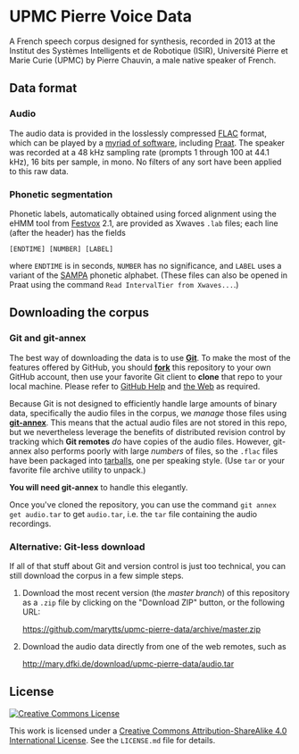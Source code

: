 # UPMC Pierre Voice Data

A French speech corpus designed for synthesis, recorded in 2013 at the Institut des Systèmes Intelligents et de Robotique (ISIR), Université Pierre et Marie Curie (UPMC) by Pierre Chauvin, a male native speaker of French.

## Data format

### Audio

The audio data is provided in the losslessly compressed [FLAC](https://xiph.org/flac/) format, which can be played by a [myriad of software](https://xiph.org/flac/links.html#software), including [Praat](http://praat.org/).
The speaker was recorded at a 48 kHz sampling rate (prompts 1 through 100 at 44.1 kHz), 16 bits per sample, in mono.
No filters of any sort have been applied to this raw data.

### Phonetic segmentation

Phonetic labels, automatically obtained using forced alignment using the eHMM tool from [Festvox](http://festvox.org/) 2.1, are provided as Xwaves `.lab` files;
each line (after the header) has the fields

    [ENDTIME] [NUMBER] [LABEL]

where `ENDTIME` is in seconds, `NUMBER` has no significance, and `LABEL` uses a variant of the [SAMPA](http://www.phon.ucl.ac.uk/home/sampa/) phonetic alphabet.
(These files can also be opened in Praat using the command `Read IntervalTier from Xwaves...`.)

## Downloading the corpus

### Git and git-annex

The best way of downloading the data is to use [**Git**](http://git-scm.com/).
To make the most of the features offered by GitHub, you should [**fork**](https://github.com/marytts/upmc-pierre-data/fork) this repository to your own GitHub account, then use your favorite Git client to **clone** that repo to your local machine.
Please refer to [GitHub Help](https://help.github.com/) and [the Web](http://google.com/) as required.

Because Git is not designed to efficiently handle large amounts of binary data, specifically the audio files in the corpus, we *manage* those files using [**git-annex**](http://git-annex.branchable.com/).
This means that the actual audio files are not stored in this repo, but we nevertheless leverage the benefits of distributed revision control by tracking which **Git remotes** *do* have copies of the audio files.
However, git-annex also performs poorly with large *numbers* of files, so the `.flac` files have been packaged into [tarballs](http://en.wikipedia.org/wiki/Tar_%28computing%29), one per speaking style.
(Use `tar` or your favorite file archive utility to unpack.)

**You will need git-annex** to handle this elegantly.

Once you've cloned the repository, you can use the command `git annex get audio.tar` to get `audio.tar`, i.e. the `tar` file containing the audio recordings.

### Alternative: Git-less download

If all of that stuff about Git and version control is just too technical, you can still download the corpus in a few simple steps.

1. Download the most recent version (the *master branch*) of this repository as a `.zip` file by clicking on the "Download ZIP" button, or the following URL:

    <https://github.com/marytts/upmc-pierre-data/archive/master.zip>

2. Download the audio data directly from one of the web remotes, such as

    <http://mary.dfki.de/download/upmc-pierre-data/audio.tar>

## License

[![Creative Commons License](http://mirrors.creativecommons.org/presskit/buttons/88x31/svg/by-sa.svg)](http://creativecommons.org/licenses/by-sa/4.0/)

This work is licensed under a [Creative Commons Attribution-ShareAlike 4.0 International License](http://creativecommons.org/licenses/by-sa/4.0/).
See the `LICENSE.md` file for details.
